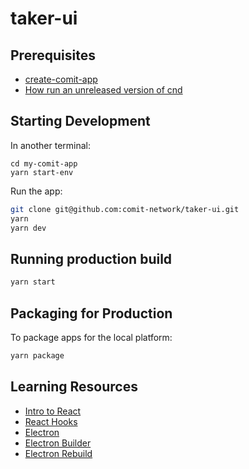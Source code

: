 # taker-ui

## Prerequisites

- [create-comit-app](https://github.com/comit-network/create-comit-app)
- [How run an unreleased version of cnd](https://gist.github.com/yosriady/5ad0401995599099aa68bd5cb34ff98b)

## Starting Development

In another terminal:

```
cd my-comit-app
yarn start-env
```

Run the app:

```bash
git clone git@github.com:comit-network/taker-ui.git
yarn
yarn dev
```

## Running production build

```bash
yarn start
```

## Packaging for Production

To package apps for the local platform:

```bash
yarn package
```

## Learning Resources

- [Intro to React](https://reactjs.org/tutorial/tutorial.html)
- [React Hooks](https://reactjs.org/docs/hooks-overview.html)
- [Electron](https://www.electronjs.org/)
- [Electron Builder](https://www.electron.build/)
- [Electron Rebuild](https://github.com/electron/electron-rebuild)
